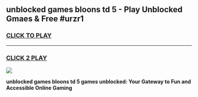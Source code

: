 
## unblocked games bloons td 5 - Play Unblocked Gmaes & Free #urzr1
<h3>
<a href="https://premium.freeplayer.one?title=unblocked_games_bloons_td_5&ref=03M">CLICK TO PLAY</a></h3>
<hr>

<h3>
<a href="https://premium.freeplayer.one?title=unblocked_games_bloons_td_5&ref=03M">CLICK 2 PLAY</a>
  
</h3>

<a href="https://premium.freeplayer.one?title=unblocked_games_bloons_td_5&ref=03M"><img src="https://clearcache.store/games.png"></a>


**unblocked games bloons td 5 games unblocked: Your Gateway to Fun and Accessible Online Gaming**
